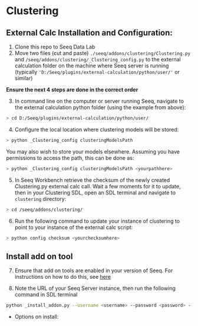 # Clustering

## External Calc Installation and Configuration:

1. Clone this repo to Seeq Data Lab
2. Move two files (cut and paste) `./seeq/addons/clustering/Clustering.py` and `/seeq/addons/clustering/_Clustering_config.py` to the external calculation folder on the machine where Seeq server is running (typically `'D:/Seeq/plugins/external-calculation/python/user/'` or similar)

**Ensure the next 4 steps are done in the correct order**

3. In command line on the computer or server running Seeq, navigate to the external calculation python folder (using the example from above):
```bash
> cd D:/Seeq/plugins/external-calculation/python/user/
```
4. Configure the local location where clustering models will be stored:

```bash
> python _Clustering_config clusteringModelsPath
```

You may also wish to store your models elsewhere. Assuming you have permissions to access the path, this can be done as:

```bash
> python _Clustering_config clusteringModelsPath <yourpathhere>
```

5. In Seeq Workbench retrieve the checksum of the newly created Clustering.py external calc call. Wait a few moments for it to update, then in your Clustering SDL, open an SDL terminal and navigate to `clustering` directory:

```bash
> cd /seeq/addons/clustering/
```

6. Run the following command to update your instance of clustering to point to your instance of the external calc script:

```bash
> python config checksum <yourchecksumhere>
```
## Install add on tool

7. Ensure that add on tools are enabled in your version of Seeq. For instructions on how to do this, see 
[here](https://seeq.atlassian.net/wiki/spaces/KB/pages/961675391/Add-on+Tool+Administration+and+Development#Add-on-Tools-appear-in-an-%E2%80%9CAdd-ons%E2%80%9D-group-on-the-Seeq-Tools-panel.-These-tools-typically-open-an-appmode-SDL-notebook)

8. Note the URL of your Seeq Server instance, then run the following command in SDL terminal

```bash
python _install_addon.py --username <username> --password <password> --seeq_url <seeq_server_url>
```

 - Options on install:

